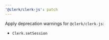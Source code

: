 ```yaml
---
'@clerk/clerk-js': patch
---
```


Apply deprecation warnings for `@clerk/clerk-js`:

- `Clerk.setSession`
